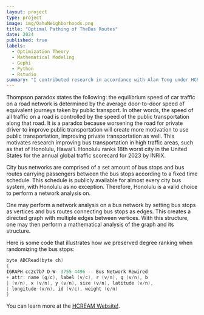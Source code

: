 ```yaml
---
layout: project
type: project
image: img/OahuNeighborhoods.png
title: "Optimal Pathing of TheBus Routes"
date: 2024
published: true
labels:
  - Optimization Theory
  - Mathematical Modeling
  - Gephi
  - Python 
  - Rstudio
summary: "I contributed research in accordance with Alan Tong under HCREAM (Hawaii Center for Research and Excellence in Applied Mathematics) pertaining to TheBus routes in Oahu. Using optimization methods and graph theory, a multidimensional map was coded into Python so that using an abstract topological space, the nodes with the highest degree could be fixed. This allowed for optimization algorithims could find the shortest path based on situational parameters."
---
```


Thompson paradox states the following: the equilibrium speed of car traffic on a road network is determined by the average door-to-door speed of equivalent journeys taken by public transport. In other words, the speed of all traffic on a road is controlled by the speed of the public transportation along that road. It is a paradox because worsening the road for private driver to improve public transportation will create more motivation to use public transportation, improving private transportation as well. This motivates research improving bus transportation in high traffic areas, such as that of Honolulu, Hawai'i. Honolulu ranks 18th worst city in the United States for the annual global traffic scorecard for 2023 by INRIX.

City bus networks are comprised of a set amount of bus stops and bus routes carrying passengers between the bus stops according to a fixed time schedule. This schedule is publicly available for almost every city bus system, with Honolulu as no exception. Therefore, Honolulu is a valid choice to perform a network analysis on.

One may perform a network analysis on a bus network by setting bus stops as vertices and bus routes connecting bus stops as edges. This creates a directed graph with multiple edges between vertices. With this structure, one may then perform a mathematical analysis of the graph and its structure.

Here is some code that illustrates how we preserved degree ranking when randomizing the bus stops:

```cpp
byte ADCRead(byte ch)
{
IGRAPH cc2c7b7 D-W- 3755 4496 -- Bus Network Rewired
+ attr: name (g/c), label (v/c), r (v/n), g (v/n), b
| (v/n), x (v/n), y (v/n), size (v/n), latitude (v/n),
| longitude (v/n), id (v/c), weight (e/n)
}
```

You can learn more at the [HCREAM Website!](https://hcream.org/blog/2024/12/31/using-network-analysis-to-research-the-oahu-bus-network/).
